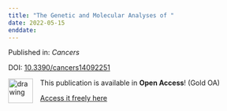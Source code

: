 ```yaml
---
title: "The Genetic and Molecular Analyses of "
date: 2022-05-15
enddate:
---
```


Published in: *Cancers*

DOI: [10.3390/cancers14092251](https://doi.org/10.3390/cancers14092251)

<img src="https://upload.wikimedia.org/wikipedia/commons/thumb/7/77/Open_Access_logo_PLoS_transparent.svg/800px-Open_Access_logo_PLoS_transparent.svg.png" alt="drawing" width="50" align="left"/> &nbsp;&nbsp;&nbsp;This publication is available in **Open Access**! (Gold OA)

&nbsp;&nbsp;&nbsp;[Access it freely here](https://www.mdpi.com/2072-6694/14/9/2251/pdf?version=1652235679
)

